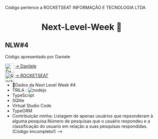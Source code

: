 Código pertence a ROCKETSEAT INFORMAÇÃO E TECNOLOGIA LTDA

<h1 align="center">
  Next-Level-Week 🚀
</h1>

## NLW#4
  Código apresentado por Daniele  
  
 <a href="https://github.com/danileao" target="blank"><img align="left" src="https://avatars.githubusercontent.com/u/5041791?s=460&u=7261e439282198ba0ce42fcfc619631fe989f58c&v=4" alt="Danileao" height="30" width="30" />-> Danilele
  
  <a href="https://rocketseat.com.br/" target="blank"> <img align="left" src="https://avatars.githubusercontent.com/u/28929274?s=200&v=4" alt="Rocketseat" height="30"    width="30" />-> ROCKETSEAT
 </a> 
 
 - 🚀Dados da Next Level Week #4 
 - TRILA : <img src="https://img.shields.io/badge/-Node.js-3C873A?style=flat&logo=Node.js&logoColor=white" alt="nodejs"/>
 - TypeScript
 - SQlite
 - Virtual Studio Code
 - TypeORM
 - Contribuição minha: Listagem de apenas usuários que repsonderam à alguma pesquisa.Número de pesquisas que o usuário respondeu e a classificação do usuario em relação a suas pesquisas respondidas.(Código imcompleto!)
 -->

